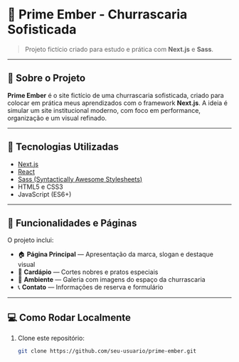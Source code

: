 # 🥩 Prime Ember - Churrascaria Sofisticada

> Projeto fictício criado para estudo e prática com **Next.js** e **Sass**.

---

## 📌 Sobre o Projeto

**Prime Ember** é o site fictício de uma churrascaria sofisticada, criado para colocar em prática meus aprendizados com o framework **Next.js**. A ideia é simular um site institucional moderno, com foco em performance, organização e um visual refinado.

---

## 🚀 Tecnologias Utilizadas

- [Next.js](https://nextjs.org/)
- [React](https://reactjs.org/)
- [Sass (Syntactically Awesome Stylesheets)](https://sass-lang.com/)
- HTML5 e CSS3
- JavaScript (ES6+)

---

## 🧩 Funcionalidades e Páginas

O projeto inclui:

- 🏠 **Página Principal** — Apresentação da marca, slogan e destaque visual
- 🥩 **Cardápio** — Cortes nobres e pratos especiais
- 🍷 **Ambiente** — Galeria com imagens do espaço da churrascaria
- 📞 **Contato** — Informações de reserva e formulário

---

## 💻 Como Rodar Localmente

1. Clone este repositório:
   ```bash
   git clone https://github.com/seu-usuario/prime-ember.git